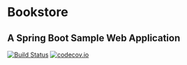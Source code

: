 # Bookstore 

## A Spring Boot Sample Web Application

[![Build Status](https://travis-ci.org/fischermatte/spring-boot-poc.svg?branch=master)](https://travis-ci.org/fischermatte/spring-boot-poc)   [![codecov.io](https://codecov.io/github/fischermatte/spring-boot-poc/coverage.svg?branch=master)](https://codecov.io/github/fischermatte/spring-boot-poc?branch=master)